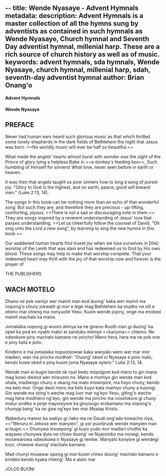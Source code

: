 --
title: Wende Nyasaye - Advent Hymnals
metadata:
    description: Advent Hymnals is a master collection of all the hymns sung by adventists as contained in such hymnals as Wende Nyasaye, Church hymnal and Seventh Day adventist hymnal, millenial harp. These are a rich source of church history as well as of music.
    keywords: advent hymnals, sda hymnals, Wende Nyasaye, church hymnal, millenial harp, sdah, seventh-day adventist hymnal
    author: Brian Onang'o
---

#### Advent Hymnals
#### Wende Nyasaye

## PREFACE

Never had human ears heard such glorious music as that which thrilled some lonely shepherds in the dark fields of Bethlehem the night that Jesus was born.  ==No worldly music will ever be half so beautiful.==

What made the angels' hearts almost burst with wonder was the sight of the Prince of glory lying a helpless Babe in  ==a donkey's feeding box==, Such humbling of Himself for sinners! What love, never seen before in earth or heaven.

It was then that angels taught us poor sinners how to sing a song of purest joy: "Glory to God in the highest, and on earth, peace, good will toward men." (Luke 2:13, 14).

The songs in this book can be nothing more than an echo of that wonderful song. But such they are, and therefore they are precious - up-lifting, comforting, joyous.  ==There is not a sad or discouraging note in them.== They are songs inspired by a reverent understanding of Jesus' love that passes understanding.  ==Let us cheerfully follow the counsel of David, "Oh sing unto the Lord a new song", by learning to sing the new hymns in this book.==

Our saddened human hearts find truest joy when we lose ourselves in [the] worship of the Lamb that was slain and has redeemed us to God by His own blood. These songs may help to make that worship complete. That your redeemed heart may thrill with the joy of that worship now and forever is the prayer of

THE PUBLISHERS

## WACH MOTELO
Dhano ne pok owinjo wer mamit man kod duong' kaka wer mamit ma nopong'o chuny jokwath gi mor e lege mag Bethlehem ka mudho ne olil e etieno mar chieng ma nonyuolie Yesu. Kuom wende jopiny, onge ma enobed mamit machalo ka mano.

Jomalaika nopong gi wuoro ahinya ka ne gineno Ruoth man gi duong' ka opiel ka pod en nyathi matin ei sanduku mimiye  ==kanyina== chiemo. Ne odwokore piny machalo kamano ne joricho! Mano hera, hera ma ne pok one e piny kata e polo.

Kindeno e ma jomalaika nopuonjowae kaka wanyalo wero wer mar mor madieri, wan ma joricho modhier: "Duong' obed ni Nyasaye e polo malo, kendo kuwe obed e piny kuom joma Nyasaye oyiero." Luka 2:13, 14.

Wende man ei bugni bende ok nyal bedo mopogore kod mano to gin mana mag kowo dwond wer miwuoro no. Mano e momiyo gin wende man kod ohala, madwogo chuny e okang ma malo mowinjore, ma hoyo chuny, kendo ma kelo mor. Onge dwol moro ma kelo kuyo kata mamiyo chuny a kuomgi. Gin wende ma oting'o weche mag luor mar ng'eyo Yesu, giting'o weche mag hera modhiero ng'eyo, gin wende ma joricho ma noselokore gi chuny motur ondiko e pinje mayoreyore ka ginyisogo erokamano ma nopong'o chunygi bang' ka ne gise ng'eyo ber mar Msalap Kristo.

Wabeduru mamor ka watiyo gi rieko ma ne Daudi ong'ado kowacho niya,  =="Weruru ni Jehova wer manyien", gi yor puonjruok wende manyien man ei bugni.== Chunywa mosepong' gi kuyo yudo mor madieri chutho ka wayawo chunywa duto ne chiwo duong' ne Nyarombo ma nonegi, kendo mosewarowa odwokowa ir Nyasaye gi rembe. Wanyalo konyore gi wendegi kuor, chiwone duong' machalo kamano.

Mad chunyi mosewar opong gi mor kuom chiwo duong' machalo kamano e kindeni kendo nyaka chieng'. Ma e alam mar

JOLOS BUONI